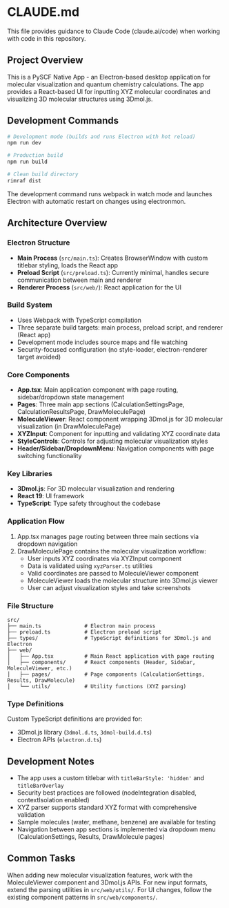 # CLAUDE.md

This file provides guidance to Claude Code (claude.ai/code) when working with code in this repository.

## Project Overview

This is a PySCF Native App - an Electron-based desktop application for molecular visualization and quantum chemistry calculations. The app provides a React-based UI for inputting XYZ molecular coordinates and visualizing 3D molecular structures using 3Dmol.js.

## Development Commands

```bash
# Development mode (builds and runs Electron with hot reload)
npm run dev

# Production build
npm run build

# Clean build directory
rimraf dist
```

The development command runs webpack in watch mode and launches Electron with automatic restart on changes using electronmon.

## Architecture Overview

### Electron Structure
- **Main Process** (`src/main.ts`): Creates BrowserWindow with custom titlebar styling, loads the React app
- **Preload Script** (`src/preload.ts`): Currently minimal, handles secure communication between main and renderer
- **Renderer Process** (`src/web/`): React application for the UI

### Build System
- Uses Webpack with TypeScript compilation
- Three separate build targets: main process, preload script, and renderer (React app)
- Development mode includes source maps and file watching
- Security-focused configuration (no style-loader, electron-renderer target avoided)

### Core Components
- **App.tsx**: Main application component with page routing, sidebar/dropdown state management
- **Pages**: Three main app sections (CalculationSettingsPage, CalculationResultsPage, DrawMoleculePage)
- **MoleculeViewer**: React component wrapping 3Dmol.js for 3D molecular visualization (in DrawMoleculePage)
- **XYZInput**: Component for inputting and validating XYZ coordinate data
- **StyleControls**: Controls for adjusting molecular visualization styles
- **Header/Sidebar/DropdownMenu**: Navigation components with page switching functionality

### Key Libraries
- **3Dmol.js**: For 3D molecular visualization and rendering
- **React 19**: UI framework
- **TypeScript**: Type safety throughout the codebase

### Application Flow
1. App.tsx manages page routing between three main sections via dropdown navigation
2. DrawMoleculePage contains the molecular visualization workflow:
   - User inputs XYZ coordinates via XYZInput component
   - Data is validated using `xyzParser.ts` utilities
   - Valid coordinates are passed to MoleculeViewer component
   - MoleculeViewer loads the molecular structure into 3Dmol.js viewer
   - User can adjust visualization styles and take screenshots

### File Structure
```
src/
├── main.ts              # Electron main process
├── preload.ts           # Electron preload script  
├── types/               # TypeScript definitions for 3Dmol.js and Electron
├── web/
│   ├── App.tsx          # Main React application with page routing
│   ├── components/      # React components (Header, Sidebar, MoleculeViewer, etc.)
│   ├── pages/           # Page components (CalculationSettings, Results, DrawMolecule)
│   └── utils/           # Utility functions (XYZ parsing)
```

### Type Definitions
Custom TypeScript definitions are provided for:
- 3Dmol.js library (`3dmol.d.ts`, `3dmol-build.d.ts`)
- Electron APIs (`electron.d.ts`)

## Development Notes

- The app uses a custom titlebar with `titleBarStyle: 'hidden'` and `titleBarOverlay`
- Security best practices are followed (nodeIntegration disabled, contextIsolation enabled)
- XYZ parser supports standard XYZ format with comprehensive validation
- Sample molecules (water, methane, benzene) are available for testing
- Navigation between app sections is implemented via dropdown menu (CalculationSettings, Results, DrawMolecule pages)

## Common Tasks

When adding new molecular visualization features, work with the MoleculeViewer component and 3Dmol.js APIs. For new input formats, extend the parsing utilities in `src/web/utils/`. For UI changes, follow the existing component patterns in `src/web/components/`.